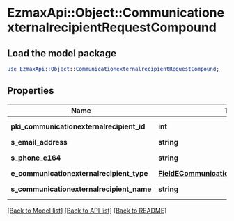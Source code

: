 # EzmaxApi::Object::CommunicationexternalrecipientRequestCompound

## Load the model package
```perl
use EzmaxApi::Object::CommunicationexternalrecipientRequestCompound;
```

## Properties
Name | Type | Description | Notes
------------ | ------------- | ------------- | -------------
**pki_communicationexternalrecipient_id** | **int** | The unique ID of the Communicationexternalrecipient | [optional] 
**s_email_address** | **string** | The email address. | [optional] 
**s_phone_e164** | **string** | A phone number in E.164 Format | [optional] 
**e_communicationexternalrecipient_type** | [**FieldECommunicationexternalrecipientType**](FieldECommunicationexternalrecipientType.md) |  | [optional] 
**s_communicationexternalrecipient_name** | **string** | The name of the Communicationexternalrecipient | [optional] 

[[Back to Model list]](../README.md#documentation-for-models) [[Back to API list]](../README.md#documentation-for-api-endpoints) [[Back to README]](../README.md)


